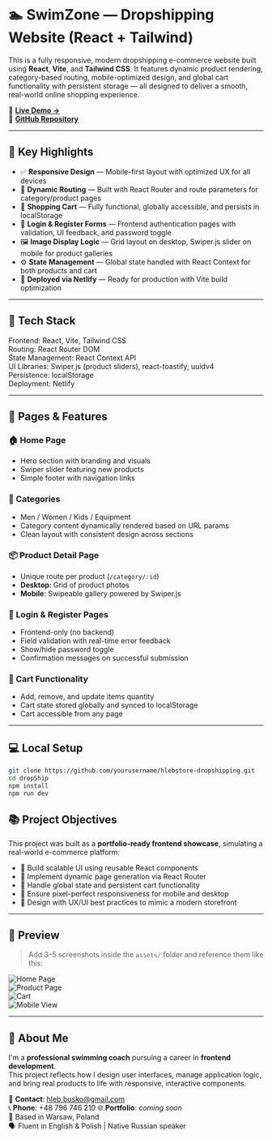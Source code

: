 # 🏊 SwimZone — Dropshipping Website (React + Tailwind)

This is a fully responsive, modern dropshipping e-commerce website built using **React**, **Vite**, and **Tailwind CSS**. It features dynamic product rendering, category-based routing, mobile-optimized design, and global cart functionality with persistent storage — all designed to deliver a smooth, real-world online shopping experience.

📍 **[Live Demo →](https://swimzone-dropshipping.netlify.app/)**  
📁 **[GitHub Repository](https://github.com/HlebBusko/DropShippingMain)**

---

## 🚀 Key Highlights

- ✅ **Responsive Design** — Mobile-first layout with optimized UX for all devices
- 🧭 **Dynamic Routing** — Built with React Router and route parameters for category/product pages
- 🛒 **Shopping Cart** — Fully functional, globally accessible, and persists in localStorage
- 🔐 **Login & Register Forms** — Frontend authentication pages with validation, UI feedback, and password toggle
- 🖼️ **Image Display Logic** — Grid layout on desktop, Swiper.js slider on mobile for product galleries
- ⚙️ **State Management** — Global state handled with React Context for both products and cart
- 🚀 **Deployed via Netlify** — Ready for production with Vite build optimization

---

## 🧱 Tech Stack

Frontend: React, Vite, Tailwind CSS  
Routing: React Router DOM  
State Management: React Context API  
UI Libraries: Swiper.js (product sliders), react-toastify, uuidv4  
Persistence: localStorage  
Deployment: Netlify

---

## 📂 Pages & Features

### 🏠 Home Page

- Hero section with branding and visuals
- Swiper slider featuring new products
- Simple footer with navigation links

### 🧢 Categories

- Men / Women / Kids / Equipment
- Category content dynamically rendered based on URL params
- Clean layout with consistent design across sections

### 📦 Product Detail Page

- Unique route per product (`/category/:id`)
- **Desktop**: Grid of product photos
- **Mobile**: Swipeable gallery powered by Swiper.js

### 🔐 Login & Register Pages

- Frontend-only (no backend)
- Field validation with real-time error feedback
- Show/hide password toggle
- Confirmation messages on successful submission

### 🛒 Cart Functionality

- Add, remove, and update items quantity
- Cart state stored globally and synced to localStorage
- Cart accessible from any page

---

## 💻 Local Setup

```bash
git clone https://github.com/yourusername/hlebstore-dropshipping.git
cd dropShip
npm install
npm run dev
```

## 📚 Project Objectives

This project was built as a **portfolio-ready frontend showcase**, simulating a real-world e-commerce platform:

- 🔧 Build scalable UI using reusable React components
- 🧭 Implement dynamic page generation via React Router
- 🛒 Handle global state and persistent cart functionality
- 📱 Ensure pixel-perfect responsiveness for mobile and desktop
- 🎨 Design with UX/UI best practices to mimic a modern storefront

---

## 📸 Preview

> Add 3–5 screenshots inside the `assets/` folder and reference them like this:

![Home Page](./public/screenshot1Desktop.png)  
![Product Page](./public/screenshot2Desktop.png)  
![Cart](./public/screenshot3Desktop.png)  
![Mobile View](./public/screenshot4Mobile.jpg)

---

## 🤝 About Me

I'm a **professional swimming coach** pursuing a career in **frontend development**.  
This project reflects how I design user interfaces, manage application logic, and bring real products to life with responsive, interactive components.

📧 **Contact**: [hleb.busko@gmail.com](mailto:hleb.busko@gmail.com)  
📞 **Phone**: +48 796 746 210
🌐 **Portfolio**: _coming soon_  
📍 Based in Warsaw, Poland  
🗣 Fluent in English & Polish | Native Russian speaker

